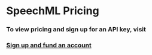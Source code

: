 # SpeechML Pricing

### To view pricing and sign up for an API key, visit

### [Sign up and fund an account](https://apis.sellbit.io/apis/philip-jama)


